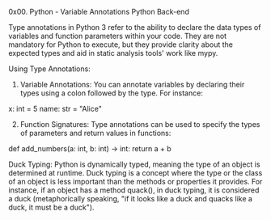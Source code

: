 0x00. Python - Variable Annotations
Python
Back-end

Type annotations in Python 3 refer to the ability to declare the data types of variables and function parameters within your code. They are not mandatory for Python to execute, but they provide clarity about the expected types and aid in static analysis tools' work like mypy.

Using Type Annotations:
1. Variable Annotations:
You can annotate variables by declaring their types using a colon followed by the type. For instance:

x: int = 5
name: str = "Alice"

2. Function Signatures:
Type annotations can be used to specify the types of parameters and return values in functions:

def add_numbers(a: int, b: int) -> int:
    return a + b

Duck Typing:
Python is dynamically typed, meaning the type of an object is determined at runtime. Duck typing is a concept where the type or the class of an object is less important than the methods or properties it provides. For instance, if an object has a method quack(), in duck typing, it is considered a duck (metaphorically speaking, "if it looks like a duck and quacks like a duck, it must be a duck").
